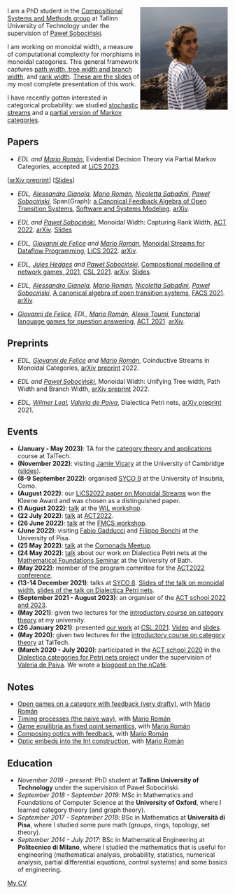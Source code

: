<img align = "right"
    title = "Photo of Elena Di Lavore"
    src = "https://github.com/elenadilavore/elenadilavore.github.io/blob/master/profilo.jpg?raw=true" 
    width = "200">
I am a PhD student in the [Compositional Systems and Methods group](https://compose.ioc.ee/) at Tallinn University of Technology under the supervision of [Paweł Sobociński][pawel].

I am working on monoidal width, a measure of computational complexity for morphisms in monoidal categories.
This general framework captures [path width, tree width and branch width](https://arxiv.org/abs/2202.07582), and [rank width](https://arxiv.org/abs/2205.08916).
[These are the slides](./slides/mwd-comonads.pdf) of my most complete presentation of this work.

I have recently gotten interested in categorical probability: 
we studied [stochastic streams](https://arxiv.org/abs/2202.02061) and a [partial version of Markov categories](https://arxiv.org/abs/2301.12989).

## Papers
* *EDL and [Mario Román][mario]*, Evidential Decision Theory via Partial Markov Categories, accepted at [LiCS 2023](https://lics.siglog.org/lics23/). 

[[arXiv preprint](https://arxiv.org/abs/2301.12989)] [[Slides](./slides/partial-markov-tallcat.pdf)]
* *EDL, [Alessandro Gianola][gianola], [Mario Román][mario], [Nicoletta Sabadini][nicoletta], [Paweł Sobociński][pawel]*, Span(Graph): [a Canonical Feedback Algebra of Open Transition Systems](https://doi.org/10.1007/s10270-023-01092-7), [Software and Systems Modeling](https://www.springer.com/journal/10270). [arXiv](https://arxiv.org/abs/2010.10069).

* *EDL and [Paweł Sobociński][pawel]*, Monoidal Width: Capturing Rank Width, [ACT 2022](https://msp.cis.strath.ac.uk/act2022/). [arXiv](https://arxiv.org/abs/2205.08916). [Slides](./slides/mwd-act.pdf)

* *EDL, [Giovanni de Felice][giovanni] and [Mario Román][mario]*, [Monoidal Streams for Dataflow Programming](https://doi.org/10.1145/3531130.3533365), [LiCS 2022](https://lics.siglog.org/lics22/). [arXiv](https://arxiv.org/abs/2202.02061).

* *EDL, [Jules Hedges][jules] and [Paweł Sobociński][pawel]*, [Compositional modelling of network games, 2021](https://doi.org/10.4230/LIPIcs.CSL.2021.30), [CSL 2021](https://csl2021.fmf.uni-lj.si/). [arXiv](https://arxiv.org/abs/2006.03493). [Slides](./slides/games-on-graphs-csl.pdf).

* *EDL, [Alessandro Gianola][gianola], [Mario Román][mario], [Nicoletta Sabadini][nicoletta], [Paweł Sobociński][pawel]*, [A canonical algebra of open transition systems](https://doi.org/10.1007/978-3-030-90636-8_4), [FACS 2021](https://facs2021.inria.fr/). [arXiv](https://arxiv.org/abs/2010.10069v1).

* *[Giovanni de Felice][giovanni], EDL, [Mario Román][mario], [Alexis Toumi][alexis]*, [Functorial language games for question answering](https://doi.org/10.4204/EPTCS.333.21), [ACT 2021](https://www.cl.cam.ac.uk/events/act2021/). [arXiv](https://arxiv.org/abs/2005.09439).

## Preprints

* *EDL, [Giovanni de Felice][giovanni] and [Mario Román][mario]*, Coinductive Streams in Monoidal Categories, [arXiv preprint](https://arxiv.org/abs/2212.14494) 2022.

* *EDL and [Paweł Sobociński][pawel]*, Monoidal Width: Unifying Tree width, Path Width and Branch Width, [arXiv preprint](https://arxiv.org/abs/2202.07582) 2022.

* *EDL, [Wilmer Leal][wilmer], [Valeria de Paiva][valeria]*, Dialectica Petri nets, [arXiv preprint](https://arxiv.org/abs/2105.12801) 2021.

## Events
* **(January - May 2023)**: TA for the [category theory and applications](https://compose.ioc.ee/CourseCategoryTheory.html) course at TalTech.
* **(November 2022)**: visiting [Jamie Vicary][jamie] at the University of Cambridge ([slides](./slides/mwd-clash.pdf)).
* **(8-9 September 2022)**: organised [SYCO 9](https://www.cl.cam.ac.uk/events/syco/9/) at the University of Insubria, Como.
* **(August 2022)**: our [LiCS2022 paper on Monoidal Streams](https://dl.acm.org/doi/10.1145/3531130.3533365) won the Kleene Award and was chosen as a distinguished paper.
* **(1 August 2022)**: [talk](./slides/mwd-wil.pdf) at the [WiL workshop](https://sites.google.com/g.uporto.pt/wil2022).
* **(22 July 2022)**: [talk](./slides/mwd-act.pdf) at [ACT2022](https://msp.cis.strath.ac.uk/act2022/programme.html).
* **(26 June 2022)**: [talk](./slides/mwd-fmcs.pdf) at the [FMCS workshop](https://pages.cpsc.ucalgary.ca/~robin/FMCS/FMCS2022/FMCS2022.html).
* **(June 2022)**: visiting [Fabio Gadducci][gadducci] and [Filippo Bonchi][bonchi] at the University of Pisa.
* **(25 May 2022)**: [talk](./slides/mwd-comonads.pdf) at the [Comonads Meetup](https://kam.mff.cuni.cz/~jaklt/comonadwiki/index.php/Public:Seminar).
* **(24 May 2022)**: [talk](./slides/dialectica-PN-bath.pdf) about our work on Dialectica Petri nets at the [Mathematical Foundations Seminar](https://wiki.bath.ac.uk/display/MFS/Mathematical+Foundations+Seminars) at the University of Bath.
* **(May 2022)**: member of the program commitee for the [ACT2022 conference](https://msp.cis.strath.ac.uk/act2022/).
* **(13-14 December 2021)**: talks at [SYCO 8](https://www.cl.cam.ac.uk/events/syco/8/). [Slides of the talk on monoidal width](./slides/mwd-syco.pdf), [slides of the talk on Dialectica Petri nets](./slides/dialectica-PN-syco.pdf).
* **(September 2021 - August 2023)**: an organiser of the [ACT school 2022 and 2023](http://adjointschool.com/).
* **(May 2021)**: given two lectures for the [introductory course on category theory](https://compose.ioc.ee/CourseCategoryTheory.html) at my university.
* **(26 January 2021)**: presented [our work](https://drops.dagstuhl.de/opus/volltexte/2021/13464/) at [CSL 2021](https://csl2021.fmf.uni-lj.si/). [Video](https://www.youtube.com/watch?v=QleWc1LtXLo&t=1469s) and [slides](./slides/games-on-graphs-csl.pdf).
* **(May 2020)**: given two lectures for the [introductory course on category theory](https://compose.ioc.ee/CourseCategoryTheory.html) at TalTech.
* **(March 2020 - July 2020)**: participated in the [ACT school 2020](http://adjointschool.com/2020.html) in the [Dialectica categories for Petri nets project](https://www.appliedcategorytheory.org/adjoint-school-act-2020/dialectica-categories-of-petri-nets/) under the supervision of [Valeria de Paiva][valeria]. We wrote a [blogpost on the nCafé](https://golem.ph.utexas.edu/category/2020/07/linear_logic_flavoured_composi.html).

## Notes
* [Open games on a category with feedback (very drafty)](https://github.com/elenadilavore/open-games-on-feedback/blob/34588e8147afab2f1df0097ed0894c109b7486d1/main.pdf), with [Mario Román][mario] 
* [Timing processes (the naive way)](https://www.ioc.ee/~mroman/data/notes/timing-processes.pdf), with [Mario Román][mario]
* [Game equilibria as fixed point semantics](https://www.ioc.ee/~mroman/data/notes/game-equilibria.pdf), with [Mario Román][mario]
* [Composing optics with feedback](https://www.ioc.ee/~mroman/data/notes/composingopticswithfeedback.pdf), with [Mario Román][mario]
* [Optic embeds into the Int construction](https://github.com/mroman42/optic-int-construction/raw/master/opticint.pdf), with [Mario Román][mario]

## Education
* *November 2019 - present*: PhD student at **Tallinn University of Technology** under the supervision of Paweł Sobociński.
* *September 2018 - September 2019*: MSc in Mathematics and Foundations of Computer Science at the **University of Oxford**, where I learned category theory (and graph theory).
* *September 2017 - September 2018*: BSc in Mathematics at **Università di Pisa**, where I studied some pure math (groups, rings, topology, set theory).
* *September 2014 - July 2017*: BSc in Mathematical Engineering at **Politecnico di Milano**, where I studied the mathematics that is useful for engineering (mathematical analysis, probability, statistics, numerical analysis, partial differential equations, control systems) and some basics of engineering.

[My CV](https://github.com/elenadilavore/cv/raw/master/CVElenaDiLavore.pdf)

[mario]: https://www.ioc.ee/~mroman/
[pawel]: https://www.ioc.ee/~pawel/
[jules]: https://julesh.com/
[gianola]: https://gianola.people.unibz.it/
[wilmer]: https://wilmerleal.me/
[valeria]: https://vcvpaiva.github.io/index.html
[alexis]: https://alexis.toumi.xyz/
[giovanni]: https://www.cs.ox.ac.uk/people/giovanni.defelice/
[nicoletta]: https://www.uninsubria.it/hpp/nicoletta.sabadini#
[gadducci]: http://pages.di.unipi.it/gadducci/
[bonchi]: https://www.irif.fr/~greta/author/filippo-bonchi/
[jamie]: https://www.cl.cam.ac.uk/~jv258/
